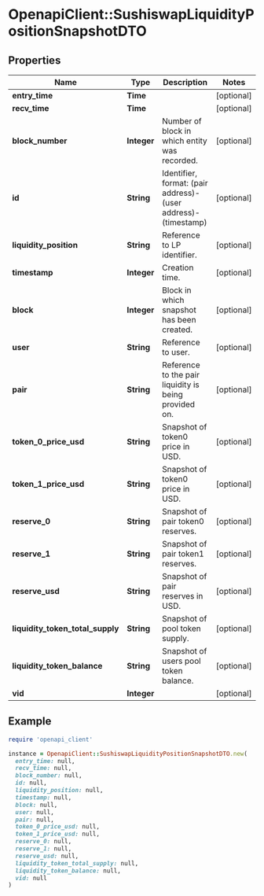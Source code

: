 # OpenapiClient::SushiswapLiquidityPositionSnapshotDTO

## Properties

| Name | Type | Description | Notes |
| ---- | ---- | ----------- | ----- |
| **entry_time** | **Time** |  | [optional] |
| **recv_time** | **Time** |  | [optional] |
| **block_number** | **Integer** | Number of block in which entity was recorded. | [optional] |
| **id** | **String** | Identifier, format: (pair address)-(user address)-(timestamp) | [optional] |
| **liquidity_position** | **String** | Reference to LP identifier. | [optional] |
| **timestamp** | **Integer** | Creation time. | [optional] |
| **block** | **Integer** | Block in which snapshot has been created. | [optional] |
| **user** | **String** | Reference to user. | [optional] |
| **pair** | **String** | Reference to the pair liquidity is being provided on. | [optional] |
| **token_0_price_usd** | **String** | Snapshot of token0 price in USD. | [optional] |
| **token_1_price_usd** | **String** | Snapshot of token0 price in USD. | [optional] |
| **reserve_0** | **String** | Snapshot of pair token0 reserves. | [optional] |
| **reserve_1** | **String** | Snapshot of pair token1 reserves. | [optional] |
| **reserve_usd** | **String** | Snapshot of pair reserves in USD. | [optional] |
| **liquidity_token_total_supply** | **String** | Snapshot of pool token supply. | [optional] |
| **liquidity_token_balance** | **String** | Snapshot of users pool token balance. | [optional] |
| **vid** | **Integer** |  | [optional] |

## Example

```ruby
require 'openapi_client'

instance = OpenapiClient::SushiswapLiquidityPositionSnapshotDTO.new(
  entry_time: null,
  recv_time: null,
  block_number: null,
  id: null,
  liquidity_position: null,
  timestamp: null,
  block: null,
  user: null,
  pair: null,
  token_0_price_usd: null,
  token_1_price_usd: null,
  reserve_0: null,
  reserve_1: null,
  reserve_usd: null,
  liquidity_token_total_supply: null,
  liquidity_token_balance: null,
  vid: null
)
```

